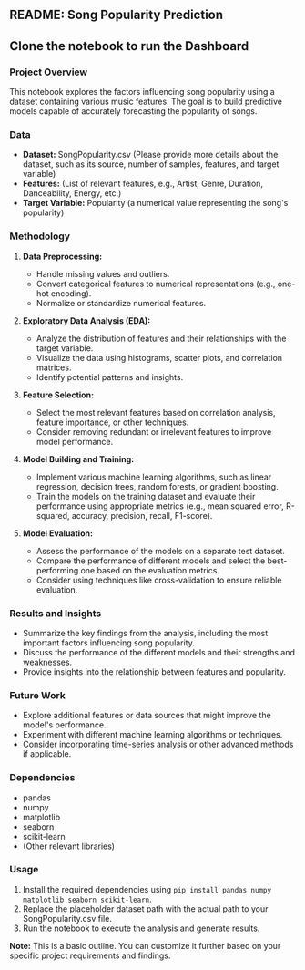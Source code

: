 ## **README: Song Popularity Prediction**

## Clone the notebook to run the Dashboard ##
### **Project Overview**

This notebook explores the factors influencing song popularity using a dataset containing various music features. The goal is to build predictive models capable of accurately forecasting the popularity of songs.

### **Data**

- **Dataset:** SongPopularity.csv (Please provide more details about the dataset, such as its source, number of samples, features, and target variable)
- **Features:** (List of relevant features, e.g., Artist, Genre, Duration, Danceability, Energy, etc.)
- **Target Variable:** Popularity (a numerical value representing the song's popularity)

### **Methodology**

1. **Data Preprocessing:**
   - Handle missing values and outliers.
   - Convert categorical features to numerical representations (e.g., one-hot encoding).
   - Normalize or standardize numerical features.

2. **Exploratory Data Analysis (EDA):**
   - Analyze the distribution of features and their relationships with the target variable.
   - Visualize the data using histograms, scatter plots, and correlation matrices.
   - Identify potential patterns and insights.

3. **Feature Selection:**
   - Select the most relevant features based on correlation analysis, feature importance, or other techniques.
   - Consider removing redundant or irrelevant features to improve model performance.

4. **Model Building and Training:**
   - Implement various machine learning algorithms, such as linear regression, decision trees, random forests, or gradient boosting.
   - Train the models on the training dataset and evaluate their performance using appropriate metrics (e.g., mean squared error, R-squared, accuracy, precision, recall, F1-score).

5. **Model Evaluation:**
   - Assess the performance of the models on a separate test dataset.
   - Compare the performance of different models and select the best-performing one based on the evaluation metrics.
   - Consider using techniques like cross-validation to ensure reliable evaluation.

### **Results and Insights**

- Summarize the key findings from the analysis, including the most important factors influencing song popularity.
- Discuss the performance of the different models and their strengths and weaknesses.
- Provide insights into the relationship between features and popularity.

### **Future Work**

- Explore additional features or data sources that might improve the model's performance.
- Experiment with different machine learning algorithms or techniques.
- Consider incorporating time-series analysis or other advanced methods if applicable.

### **Dependencies**

- pandas
- numpy
- matplotlib
- seaborn
- scikit-learn
- (Other relevant libraries)

### **Usage**

1. Install the required dependencies using `pip install pandas numpy matplotlib seaborn scikit-learn`.
2. Replace the placeholder dataset path with the actual path to your SongPopularity.csv file.
3. Run the notebook to execute the analysis and generate results.

**Note:** This is a basic outline. You can customize it further based on your specific project requirements and findings.
